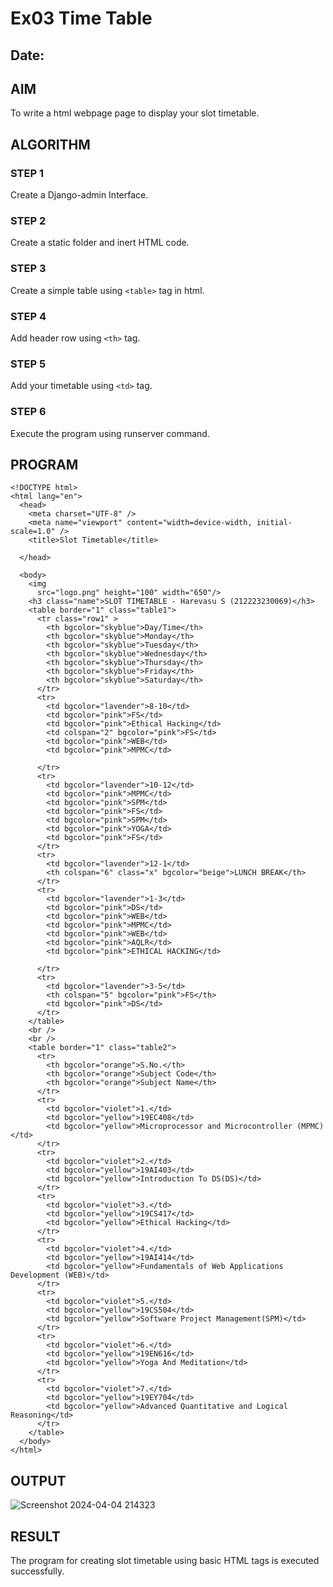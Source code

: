 # Ex03 Time Table
## Date:

## AIM
To write a html webpage page to display your slot timetable.

## ALGORITHM
### STEP 1
Create a Django-admin Interface.

### STEP 2
Create a static folder and inert HTML code.

### STEP 3
Create a simple table using ```<table>``` tag in html.

### STEP 4
Add header row using ```<th>``` tag.

### STEP 5
Add your timetable using ```<td>``` tag.

### STEP 6
Execute the program using runserver command.

## PROGRAM
```
<!DOCTYPE html>
<html lang="en">
  <head>
    <meta charset="UTF-8" />
    <meta name="viewport" content="width=device-width, initial-scale=1.0" />
    <title>Slot Timetable</title>
    
  </head>

  <body>
    <img
      src="logo.png" height="100" width="650"/>
    <h3 class="name">SLOT TIMETABLE - Harevasu S (212223230069)</h3>
    <table border="1" class="table1">
      <tr class="row1" >
        <th bgcolor="skyblue">Day/Time</th>
        <th bgcolor="skyblue">Monday</th>
        <th bgcolor="skyblue">Tuesday</th>
        <th bgcolor="skyblue">Wednesday</th>
        <th bgcolor="skyblue">Thursday</th>
        <th bgcolor="skyblue">Friday</th>
        <th bgcolor="skyblue">Saturday</th>
      </tr>
      <tr>
        <td bgcolor="lavender">8-10</td>
        <td bgcolor="pink">FS</td>
        <td bgcolor="pink">Ethical Hacking</td>
        <td colspan="2" bgcolor="pink">FS</td>
        <td bgcolor="pink">WEB</td>
        <td bgcolor="pink">MPMC</td>
        
      </tr>
      <tr>
        <td bgcolor="lavender">10-12</td>
        <td bgcolor="pink">MPMC</td>
        <td bgcolor="pink">SPM</td>
        <td bgcolor="pink">FS</td>
        <td bgcolor="pink">SPM</td>
        <td bgcolor="pink">YOGA</td>
        <td bgcolor="pink">FS</td>
      </tr>
      <tr>
        <td bgcolor="lavender">12-1</td>
        <th colspan="6" class="x" bgcolor="beige">LUNCH BREAK</th>
      </tr>
      <tr>
        <td bgcolor="lavender">1-3</td>
        <td bgcolor="pink">DS</td>
        <td bgcolor="pink">WEB</td>
        <td bgcolor="pink">MPMC</td>
        <td bgcolor="pink">WEB</td>
        <td bgcolor="pink">AQLR</td>
        <td bgcolor="pink">ETHICAL HACKING</td>
       
      </tr>
      <tr>
        <td bgcolor="lavender">3-5</td>
        <th colspan="5" bgcolor="pink">FS</th>
        <td bgcolor="pink">DS</td>
      </tr>
    </table>
    <br />
    <br />
    <table border="1" class="table2">
      <tr>
        <th bgcolor="orange">S.No.</th>
        <th bgcolor="orange">Subject Code</th>
        <th bgcolor="orange">Subject Name</th>
      </tr>
      <tr>
        <td bgcolor="violet">1.</td>
        <td bgcolor="yellow">19EC408</td>
        <td bgcolor="yellow">Microprocessor and Microcontroller (MPMC)</td>
      </tr>
      <tr>
        <td bgcolor="violet">2.</td>
        <td bgcolor="yellow">19AI403</td>
        <td bgcolor="yellow">Introduction To DS(DS)</td>
      </tr>
      <tr>
        <td bgcolor="violet">3.</td>
        <td bgcolor="yellow">19CS417</td>
        <td bgcolor="yellow">Ethical Hacking</td>
      </tr>
      <tr>
        <td bgcolor="violet">4.</td>
        <td bgcolor="yellow">19AI414</td>
        <td bgcolor="yellow">Fundamentals of Web Applications Development (WEB)</td>
      </tr>
      <tr>
        <td bgcolor="violet">5.</td>
        <td bgcolor="yellow">19CS504</td>
        <td bgcolor="yellow">Software Project Management(SPM)</td>
      </tr>
      <tr>
        <td bgcolor="violet">6.</td>
        <td bgcolor="yellow">19EN616</td>
        <td bgcolor="yellow">Yoga And Meditation</td>
      </tr>
      <tr>
        <td bgcolor="violet">7.</td>
        <td bgcolor="yellow">19EY704</td>
        <td bgcolor="yellow">Advanced Quantitative and Logical Reasoning</td>
      </tr>
    </table>
  </body>
</html>
```

## OUTPUT
![Screenshot 2024-04-04 214323](https://github.com/Harevasu/slot/assets/147985044/1d332dea-10ab-4e1b-b1ca-dc057ce1f7d4)


## RESULT
The program for creating slot timetable using basic HTML tags is executed successfully.
